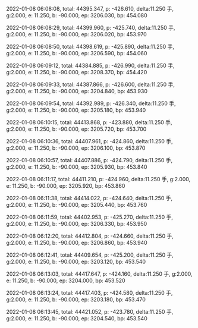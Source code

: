 2022-01-08 06:08:08, total: 44395.347, p: -426.610, delta:11.250 手, g:2.000, e: 11.250, b: -90.000, ep: 3206.030, bp: 454.080

2022-01-08 06:08:29, total: 44399.960, p: -425.740, delta:11.250 手, g:2.000, e: 11.250, b: -90.000, ep: 3206.020, bp: 453.970

2022-01-08 06:08:50, total: 44398.619, p: -425.890, delta:11.250 手, g:2.000, e: 11.250, b: -90.000, ep: 3206.590, bp: 454.060

2022-01-08 06:09:12, total: 44384.885, p: -426.990, delta:11.250 手, g:2.000, e: 11.250, b: -90.000, ep: 3208.370, bp: 454.420

2022-01-08 06:09:33, total: 44387.866, p: -426.600, delta:11.250 手, g:2.000, e: 11.250, b: -90.000, ep: 3204.840, bp: 453.930

2022-01-08 06:09:54, total: 44392.989, p: -426.340, delta:11.250 手, g:2.000, e: 11.250, b: -90.000, ep: 3205.180, bp: 453.940

2022-01-08 06:10:15, total: 44413.868, p: -423.880, delta:11.250 手, g:2.000, e: 11.250, b: -90.000, ep: 3205.720, bp: 453.700

2022-01-08 06:10:36, total: 44407.961, p: -424.860, delta:11.250 手, g:2.000, e: 11.250, b: -90.000, ep: 3206.100, bp: 453.870

2022-01-08 06:10:57, total: 44407.886, p: -424.790, delta:11.250 手, g:2.000, e: 11.250, b: -90.000, ep: 3205.930, bp: 453.840

2022-01-08 06:11:17, total: 44411.210, p: -424.960, delta:11.250 手, g:2.000, e: 11.250, b: -90.000, ep: 3205.920, bp: 453.860

2022-01-08 06:11:38, total: 44414.022, p: -424.640, delta:11.250 手, g:2.000, e: 11.250, b: -90.000, ep: 3205.440, bp: 453.760

2022-01-08 06:11:59, total: 44402.953, p: -425.270, delta:11.250 手, g:2.000, e: 11.250, b: -90.000, ep: 3206.330, bp: 453.950

2022-01-08 06:12:20, total: 44412.804, p: -424.660, delta:11.250 手, g:2.000, e: 11.250, b: -90.000, ep: 3206.860, bp: 453.940

2022-01-08 06:12:41, total: 44409.654, p: -425.200, delta:11.250 手, g:2.000, e: 11.250, b: -90.000, ep: 3203.120, bp: 453.540

2022-01-08 06:13:03, total: 44417.647, p: -424.160, delta:11.250 手, g:2.000, e: 11.250, b: -90.000, ep: 3204.000, bp: 453.520

2022-01-08 06:13:24, total: 44417.403, p: -424.580, delta:11.250 手, g:2.000, e: 11.250, b: -90.000, ep: 3203.180, bp: 453.470

2022-01-08 06:13:45, total: 44421.052, p: -423.780, delta:11.250 手, g:2.000, e: 11.250, b: -90.000, ep: 3204.540, bp: 453.540